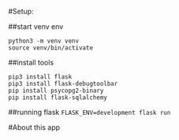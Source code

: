 #Setup:

##start venv env
```
python3 -m venv venv
source venv/bin/activate
```
##install tools
```
pip3 install flask
pip3 install flask-debugtoolbar
pip install psycopg2-binary
pip install flask-sqlalchemy
```

##running flask
`FLASK_ENV=development flask run`



#About this app
